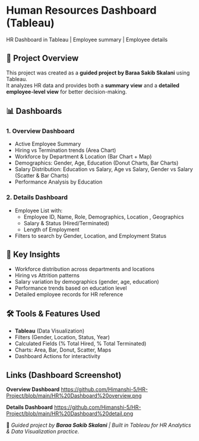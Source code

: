 # Human Resources Dashboard (Tableau)
HR Dashboard in Tableau | Employee summary | Employee details 


## 📌 Project Overview
This project was created as a **guided project by Baraa Sakib Skalani** using Tableau.  
It analyzes HR data and provides both a **summary view** and a **detailed employee-level view** for better decision-making.

## 📊 Dashboards

### 1. Overview Dashboard
- Active Employee Summary
- Hiring vs Termination trends (Area Chart)  
- Workforce by Department & Location (Bar Chart + Map)  
- Demographics: Gender, Age, Education (Donut Charts, Bar Charts)  
- Salary Distribution: Education vs Salary, Age vs Salary, Gender vs Salary (Scatter & Bar Charts)  
- Performance Analysis by Education  

### 2. Details Dashboard
- Employee List with:  
  - Employee ID, Name, Role, Demographics, Location , Geographics
  - Salary & Status (Hired/Terminated)  
  - Length of Employment  
- Filters to search by Gender, Location, and Employment Status  

## 🎯 Key Insights
- Workforce distribution across departments and locations  
- Hiring vs Attrition patterns  
- Salary variation by demographics (gender, age, education)  
- Performance trends based on education level  
- Detailed employee records for HR reference  

## 🛠 Tools & Features Used
- **Tableau** (Data Visualization)  
- Filters (Gender, Location, Status, Year)  
- Calculated Fields (% Total Hired, % Total Terminated)  
- Charts: Area, Bar, Donut, Scatter, Maps  
- Dashboard Actions for interactivity  

## Links (Dashboard Screenshot)
**Overview Dashboard**
https://github.com/Himanshi-5/HR-Project/blob/main/HR%20Dashboard%20overview.png

**Details Dashboard**
https://github.com/Himanshi-5/HR-Project/blob/main/HR%20Dashboard%20detail.png


📌 *Guided project by **Baraa Sakib Skalani** | Built in Tableau for HR Analytics & Data Visualization practice.*






